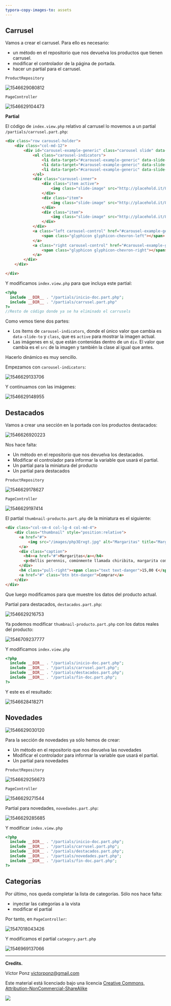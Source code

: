 ```yaml
---
typora-copy-images-to: assets
---
```


## Carrusel

Vamos a crear el carrusel. Para ello es necesario:

* un método en el repositorio que nos devuelva los productos que tienen carrusel.
* modificar el controlador de la página de portada.
* hacer un partial para el carrusel.

`ProductRepository`

![1546629080812](assets/1546629080812.png)

`PageController`

![1546629104473](assets/1546629104473.png)

**Partial**

El código de `index.view.php` relativo al carrusel lo movemos a un partial `/partials/carrusel.part.php`:

```html
<div class="row carousel-holder">
    <div class="col-md-12">
        <div id="carousel-example-generic" class="carousel slide" data-ride="carousel">
            <ol class="carousel-indicators">
                <li data-target="#carousel-example-generic" data-slide-to="0" class="active"></li>
                <li data-target="#carousel-example-generic" data-slide-to="1" class=""></li>
                <li data-target="#carousel-example-generic" data-slide-to="2" class=""></li>
            </ol>
            <div class="carousel-inner">
                <div class="item active">
                    <img class="slide-image" src="http://placehold.it/800x300" alt="">
                </div>
                <div class="item">
                    <img class="slide-image" src="http://placehold.it/800x300" alt="">
                </div>
                <div class="item">
                    <img class="slide-image" src="http://placehold.it/800x300" alt="">
                </div>
            </div>
            <a class="left carousel-control" href="#carousel-example-generic" data-slide="prev">
                <span class="glyphicon glyphicon-chevron-left"></span>
            </a>
            <a class="right carousel-control" href="#carousel-example-generic" data-slide="next">
                <span class="glyphicon glyphicon-chevron-right"></span>
            </a>
        </div>
    </div>

</div>
```

Y modificamos `index.view.php` para que incluya este partial:

```php
<?php
  include __DIR__ . "/partials/inicio-doc.part.php";
  include __DIR__ . "/partials/carrusel.part.php"
?>
//Resto de código donde ya se ha eliminado el carrusels
```

Como vemos tiene dos partes: 

* Los ítems de `carousel-indicators`, donde el único valor que cambia es `data-slide-to` y `class`, que es `active` para mostrar la imagen actual.
* Las imágenes en sí, que están contenidas dentro de un `div`. El valor que cambia es el `src` de la imagen y también la clase al igual que antes.

Hacerlo dinámico es muy sencillo. 

Empezamos con `carousel-indicators`:

![1546629133706](assets/1546629133706.png)

Y continuamos con las imágenes:

![1546629148955](assets/1546629148955.png)

## Destacados

Vamos a crear una sección en la portada con los productos destacados:

![1546626920223](assets/1546626920223.png)

Nos hace falta:

* Un método en el repositorio que nos devuelva los destacados.
* Modificar el controlador para informar la variable que usará el partial.
* Un partial para la miniatura del producto
* Un partial para destacados

`ProductRepository`

![1546629178627](assets/1546629178627.png)

`PageController`

![1546629197414](assets/1546629197414.png)

El partial `thumbnail-producto.part.php` de la miniatura es el siguiente:

```html
<div class="col-sm-4 col-lg-4 col-md-4">
    <div class="thumbnail" style="position:relative">
      <a href="#">
          <img src="/images/php3Erxgt.jpg" alt="Margaritas" title="Margaritas">
      </a>
      <div class="caption">
        <h4><a href="#">Margaritas</a></h4>
        <p>Bellis perennis, comúnmente llamada chiribita, margarita común, pascueta o vellorita es una planta herbácea muy utilizada a efectos decorativos mezclada con ...</p>
      </div>
      <h4 class="pull-right"><span class="text text-danger">15,00 €</span></h4>
      <a href="#" class="btn btn-danger">Comprar</a>
    </div>
</div>
```

Que luego modificamos para que muestre los datos del producto actual.

Partial para destacados, `destacados.part.php`:

![1546629216753](assets/1546629216753.png)

Ya podemos modificar `thumbnail-producto.part.php` con los datos reales del producto:

![1546709237777](assets/1546709237777.png)

Y modificamos `index.view.php`

```php
<?php
  include __DIR__ . "/partials/inicio-doc.part.php";
  include __DIR__ . "/partials/carrusel.part.php";
  include __DIR__ . "/partials/destacados.part.php";
  include __DIR__ . "/partials/fin-doc.part.php";
?>
```

Y este es el resultado:

![1546628418271](assets/1546628418271.png)

## Novedades

![1546629030120](assets/1546629030120.png)

Para la sección de novedades ya sólo hemos de crear:

* Un método en el repositorio que nos devuelva las novedades
* Modificar el controlador para informar la variable que usará el partial.
* Un partial para novedades

`ProductRepository`

![1546629256673](assets/1546629256673.png)

`PageController`

![1546629271544](assets/1546629271544.png)

Partial para novedades, `novedades.part.php`:

![1546629285685](assets/1546629285685.png)

Y modificar `index.view.php`

```php
<?php
  include __DIR__ . "/partials/inicio-doc.part.php";
  include __DIR__ . "/partials/carrusel.part.php";
  include __DIR__ . "/partials/destacados.part.php";
  include __DIR__ . "/partials/novedades.part.php";
  include __DIR__ . "/partials/fin-doc.part.php";
?>
```



## Categorías

Por último, nos queda completar la lista de categorías. Sólo nos hace falta:

* inyectar las categorías a la vista
* modificar el partial

Por tanto, en `PageController`:

![1547018043426](assets/1547018043426.png)

Y modificamos el partial `category.part.php`

![1546969137066](assets/1546969137066.png)

------

**Credits.**

Víctor Ponz victorponz@gmail.com

Este material está licenciado bajo una licencia [Creative Commons, Attribution-NonCommercial-ShareAlike](https://creativecommons.org/licenses/by-nc-sa/3.0/)

![](https://licensebuttons.net/l/by-nc-sa/3.0/88x31.png)